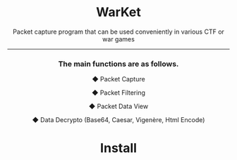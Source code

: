 <div align = "center">

  # WarKet
  Packet capture program that can be used conveniently in various CTF or war games
  
  ---
  
  ### The main functions are as follows.
  
  ◆ Packet Capture
  
  ◆ Packet Filtering
  
  ◆ Packet Data View
  
  ◆ Data Decrypto (Base64, Caesar, Vigenère, Html Encode)
  
  # Install

</div>
